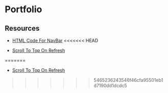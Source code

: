 # Portfolio
<h2>Resources</h2>

- <a href="https://www.w3schools.com/howto/howto_js_sidenav.asp">HTML Code For NavBar</a>
<<<<<<< HEAD

- <a href="https://stackoverflow.com/questions/3664381/ force-page-scroll-position-to-top-at-page-refresh-in-html by Alex Having Fun">Scroll To Top On Refresh <a>

=======
- <a href="https://stackoverflow.com/questions/3664381/   force-page-scroll-position-to-top-at-page-refresh-in-html by Alex Having Fun">Scroll To Top On Refresh </a>

>>>>>>> 5465236243546f46cfa95501eb1d7190dd1dcdc5
